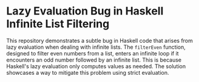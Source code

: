 # Lazy Evaluation Bug in Haskell Infinite List Filtering

This repository demonstrates a subtle bug in Haskell code that arises from lazy evaluation when dealing with infinite lists. The `filterEven` function, designed to filter even numbers from a list, enters an infinite loop if it encounters an odd number followed by an infinite list.  This is because Haskell's lazy evaluation only computes values as needed.  The solution showcases a way to mitigate this problem using strict evaluation.